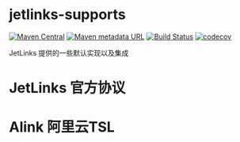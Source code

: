 # jetlinks-supports
[![Maven Central](https://img.shields.io/maven-central/v/org.jetlinks/jetlinks-supports.svg)](http://search.maven.org/#search%7Cga%7C1%7Cjetlinks-supports)
[![Maven metadata URL](https://img.shields.io/maven-metadata/v/https/oss.sonatype.org/content/repositories/snapshots/org/jetlinks/jetlinks-supports/maven-metadata.xml.svg)](https://oss.sonatype.org/content/repositories/snapshots/org/jetlinks/jetlinks-supports)
[![Build Status](https://travis-ci.com/jetlinks/jetlinks-supports.svg?branch=master)](https://travis-ci.com/jetlinks/jetlinks-supports)
[![codecov](https://codecov.io/gh/jetlinks/jetlinks-supports/branch/master/graph/badge.svg)](https://codecov.io/gh/jetlinks/jetlinks-supports)

JetLinks 提供的一些默认实现以及集成

# JetLinks 官方协议


# Alink 阿里云TSL
